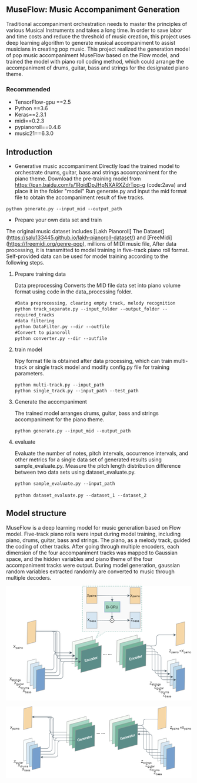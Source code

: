 ## MuseFlow: Music Accompaniment Generation 

Traditional accompaniment orchestration needs to master the principles of various Musical Instruments and takes a long time. In order to save labor and time costs and reduce the threshold of music creation, this project uses deep learning algorithm to generate musical accompaniment to assist musicians in creating pop music.
This project realized the generation model of pop music accompaniment MuseFlow based on the Flow model, and trained the model with piano roll coding method, which could arrange the accompaniment of drums, guitar, bass and strings for the designated piano theme.

### Recommended

* TensorFlow-gpu ==2.5
* Python ==3.6
* Keras==2.3.1
* midi==0.2.3
* pypianoroll==0.4.6
* music21==6.3.0



## Introduction
- Generative music accompaniment
  Directly load the trained model to orchestrate drums, guitar, bass and strings accompaniment for the piano theme.
  Download the pre-training model from https://pan.baidu.com/s/1RoidDpJHpNXARXZdrTpq-g (code:2ava) and place it in the folder "model"
  Run generate.py and input the mid format file to obtain the accompaniment result of five tracks.

```
python generate.py --input_mid --output_path
```

- Prepare your own data set and train

The original music dataset includes [Lakh Pianoroll] The Dataset] (https://salu133445.github.io/lakh-pianoroll-dataset/) and [FreeMidi] (https://freemidi.org/genre-pop), millions of MIDI music file, After data processing, it is transmitted to model training in five-track piano roll format. Self-provided data can be used for model training according to the following steps.

  1. Prepare training data

     Data preprocessing Converts the MID file data set into piano volume format using code in the data_processing folder.

     ```
     #Data preprocessing, clearing empty track, melody recognition
     python track_separate.py --input_folder --output_folder --required_tracks
     #data filtering
     python DataFilter.py --dir --outfile
     #Convert to pianoroll
     python converter.py --dir --outfile
     ```

  2. train model

     Npy format file is obtained after data processing, which can train multi-track or single track model and modify config.py file for training parameters.

     ```
     python multi-track.py --input_path
     python single_track.py --input_path --test_path
     ```

  3. Generate the accompaniment

     The trained model arranges drums, guitar, bass and strings accompaniment for the piano theme.

     ```
     python generate.py --input_mid --output_path
     ```

  4. evaluate

     Evaluate the number of notes, pitch intervals, occurrence intervals, and other metrics for a single data set of generated results using sample_evaluate.py. Measure the pitch length distribution difference between two data sets using dataset_evaluate.py.

     ```
     python sample_evaluate.py --input_path
     
     python dataset_evaluate.py --dataset_1 --dataset_2
     ```

  

## Model structure
MuseFlow is a deep learning model for music generation based on Flow model. Five-track piano rolls were input during model training, including piano, drums, guitar, bass and strings. The piano, as a melody track, guided the coding of other tracks. After going through multiple encoders, each dimension of the four accompaniment tracks was mapped to Gaussian space, and the hidden variables and piano theme of the four accompaniment tracks were output. During model generation, gaussian random variables extracted randomly are converted to music through multiple decoders.

![MuseFlow](./model/MuseFlow.png)

![MuseFlow_gen](./model/MuseFlow_gen.png)


